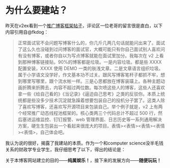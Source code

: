 # 为什么要建站？

昨天在v2ex看到一个[推广博客框架帖子](https://v2ex.com/t/927811)，评论区一位老哥的留言很是直白，以下内容引用自@fkdog：

>正常面试官不会问题写博客什么的，你几斤几两几句话就能问出来了。面试了这么久也没碰到过问博客的面试官，大概可能只有你自己面试别人喜欢问有没有博客，或者你自以为写点博客就能在面试里加分。我每次在 v2 上看到那种博客链接贴，90%的博客都是垃圾。一是内容垃圾。都是些 XXXX 配置安装，XXXX 使用 DEMO 一类的肤浅文章。二是文章语言组织垃圾。属于小学语文没学好，作文基本功不过关。跟风写博客笔杆子都抓不牢，想到哪里写哪里，跟个流水帐一样。三是心思都放在博客装璜上。各种主题动画折腾来折腾去，内容不超过两位数。每次喷这些人的博客，这些人还喜欢拿一些《给自己看的》《当记录》《逼迫自己思考》之类的反驳你。本质上统统都是些没多少技术沉淀就急躁着想要包装自己的投机分子罢了。这类人除了喜欢写博客，还喜欢写开源项目来包装自己。举个例子就是，v2 上有两个经常推广动态线程池框架的。核心类两三个代码总计不超过 500 行，然后塞进运维监控、钉钉报警、web 管理界面、日志历史等一系列通用解决方案，硬生生包装出一个看起来很庞大的项目。表情><表情><表情><表情><表情>，自己体会吧。

我认为说的很好，揭露了我建站的本质。作为一个和computer science没半毛钱关系的财政学专业学生，我仔细思考了以下，得出的结论是：

关于本博客网站建立的目的——**纯属娱乐！**，接下来的发展方向——**随便玩玩！**




